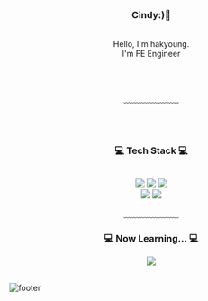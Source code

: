 <div align = "center">

<br/>
<h3>Cindy:)🥳</h3><br/>
Hello, I'm hakyoung.<br/>
I'm FE Engineer


<br/><br/>

 
  
﹏﹏﹏﹏﹏﹏﹏

<br/><br/>
 
<h3>💻 Tech Stack 💻</h3>
 
<br/>


<img src="https://img.shields.io/badge/HTML-E34F26?style=flat-square&logo=HTML5&logoColor=white"/>
<img src="https://img.shields.io/badge/CSS-1572B6?style=flat-square&logo=CSS3&logoColor=white"/>
<img src="https://img.shields.io/badge/JavaScript-F7DF1E?style=flat-square&logo=JavaScript&logoColor=white"/>
<br>
<img src="https://img.shields.io/badge/React-61DAFB?style=flat-square&logo=React&logoColor=white"/>
<img src="https://img.shields.io/badge/Redux-764ABC?style=flat-square&logo=Redux&logoColor=white"/>
<br>
 
 
 ﹏﹏﹏﹏﹏﹏﹏
 
 <h3>💻 Now Learning... 💻</h3>
 <img src="https://img.shields.io/badge/TypeScript-blue?style=flat-square&logo=TypeScript&logoColor=white"/>

</div>

<br/>


![footer](https://capsule-render.vercel.app/api?type=waving&&color=gradient&height=100&section=footer&fontSize=90)




